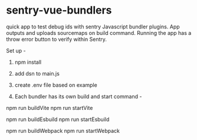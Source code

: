 # sentry-vue-bundlers

quick app to test debug ids with sentry Javascript bundler plugins.  App outputs and uploads sourcemaps on build command.  Running the app has a throw error button to verify within Sentry.

Set up - 

1. npm install

2. add dsn to main.js

3. create .env file based on example


4. Each bundler has its own build and start command -

npm run buildVite
  npm run startVite

npm run buildEsbuild
  npm run startEsbuild

npm run buildWebpack
  npm run startWebpack

